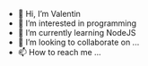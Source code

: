 - 👋 Hi, I’m Valentin
- 👀 I’m interested in programming
- 🌱 I’m currently learning NodeJS
- 💞️ I’m looking to collaborate on ...
- 📫 How to reach me ...

<!---
scuderia1000/scuderia1000 is a ✨ special ✨ repository because its `README.md` (this file) appears on your GitHub profile.
You can click the Preview link to take a look at your changes.
--->
